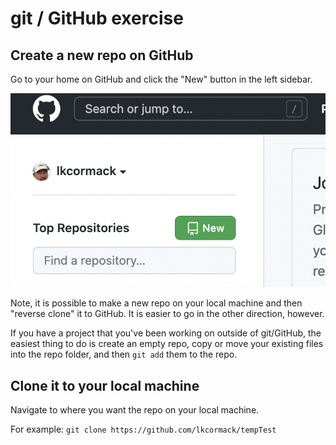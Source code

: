 # git / GitHub exercise

## Create a new repo on GitHub
Go to your home on GitHub and click the "New" button in the left sidebar.

![new repo](NewRepoButton.png)



Note, it is possible to make a new repo on your local machine and then "reverse clone" it to GitHub. It is easier to go in the other direction, however.

If you have a project that you've been working on outside of git/GitHub, the easiest thing to do is create an empty repo, copy or move your existing files into the repo folder, and then `git add` them to the repo.

## Clone it to your local machine 

Navigate to where you want the repo on your local machine.

For example:
`git clone https://github.com/lkcormack/tempTest`
